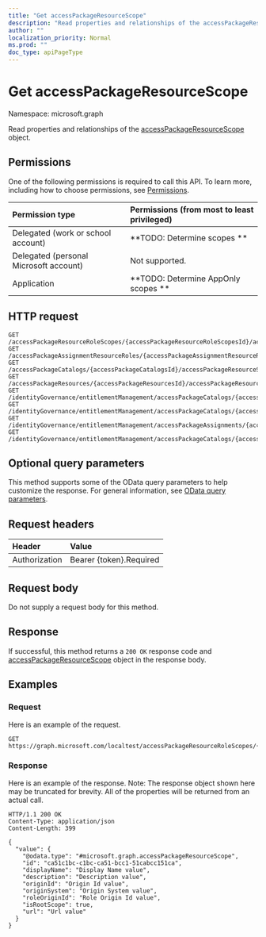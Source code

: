```yaml
---
title: "Get accessPackageResourceScope"
description: "Read properties and relationships of the accessPackageResourceScope object."
author: ""
localization_priority: Normal
ms.prod: ""
doc_type: apiPageType
---
```


# Get accessPackageResourceScope

Namespace: microsoft.graph

Read properties and relationships of the [accessPackageResourceScope](../resources/accesspackageresourcescope.md) object.

## Permissions
One of the following permissions is required to call this API. To learn more, including how to choose permissions, see [Permissions](/concepts/permissions-reference.md).

|Permission type|Permissions (from most to least privileged)|
|:---|:---|
|Delegated (work or school account)|**TODO: Determine scopes **|
|Delegated (personal Microsoft account)|Not supported.|
|Application|**TODO: Determine AppOnly scopes **|

## HTTP request
<!-- {
  "blockType": "ignored"
}
-->
``` http
GET /accessPackageResourceRoleScopes/{accessPackageResourceRoleScopesId}/accessPackageResourceScope
GET /accessPackageAssignmentResourceRoles/{accessPackageAssignmentResourceRolesId}/accessPackageResourceScope
GET /accessPackageCatalogs/{accessPackageCatalogsId}/accessPackageResourceScopes/{accessPackageResourceScopeId}
GET /accessPackageResources/{accessPackageResourcesId}/accessPackageResourceScopes/{accessPackageResourceScopeId}
GET /identityGovernance/entitlementManagement/accessPackageCatalogs/{accessPackageCatalogId}/accessPackageResourceScopes/{accessPackageResourceScopeId}
GET /identityGovernance/entitlementManagement/accessPackageCatalogs/{accessPackageCatalogId}/accessPackageResources/{accessPackageResourceId}/accessPackageResourceScopes/{accessPackageResourceScopeId}
GET /identityGovernance/entitlementManagement/accessPackageAssignments/{accessPackageAssignmentId}/accessPackageAssignmentResourceRoles/{accessPackageAssignmentResourceRoleId}/accessPackageResourceScope
GET /identityGovernance/entitlementManagement/accessPackageCatalogs/{accessPackageCatalogId}/accessPackages/{accessPackageId}/accessPackageResourceRoleScopes/{accessPackageResourceRoleScopeId}/accessPackageResourceScope
```

## Optional query parameters
This method supports some of the OData query parameters to help customize the response. For general information, see [OData query parameters](/graph/query-parameters).

## Request headers
|Header|Value|
|:---|:---|
|Authorization|Bearer {token}.Required|

## Request body
Do not supply a request body for this method.

## Response
If successful, this method returns a `200 OK` response code and [accessPackageResourceScope](../resources/accesspackageresourcescope.md) object in the response body.

## Examples

### Request
Here is an example of the request.
<!-- {
  "blockType": "request",
  "name": "get_accesspackageresourcescope"
}
-->
``` http
GET https://graph.microsoft.com/localtest/accessPackageResourceRoleScopes/{accessPackageResourceRoleScopesId}/accessPackageResourceScope
```

### Response
Here is an example of the response. Note: The response object shown here may be truncated for brevity. All of the properties will be returned from an actual call.
<!-- {
  "blockType": "response",
  "truncated": true,
  "@odata.type": "microsoft.graph.accessPackageResourceScope"
}
-->
``` http
HTTP/1.1 200 OK
Content-Type: application/json
Content-Length: 399

{
  "value": {
    "@odata.type": "#microsoft.graph.accessPackageResourceScope",
    "id": "ca51c1bc-c1bc-ca51-bcc1-51cabcc151ca",
    "displayName": "Display Name value",
    "description": "Description value",
    "originId": "Origin Id value",
    "originSystem": "Origin System value",
    "roleOriginId": "Role Origin Id value",
    "isRootScope": true,
    "url": "Url value"
  }
}
```


